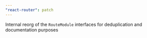 ```yaml
---
"react-router": patch
---
```


Internal reorg of the `RouteModule` interfaces for deduplication and documentation purposes
